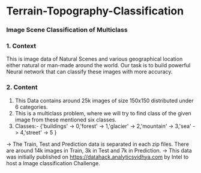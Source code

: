 # Terrain-Topography-Classification
### Image Scene Classification of Multiclass

### 1. Context
This is image data of Natural Scenes and various geographical location either natural or man-made around the world. Our task is to build powerful Neural network that can classify these images with more accuracy.

### 2. Content
1. This Data contains around 25k images of size 150x150 distributed under 6 categories.
2. This is a multiclass problem, where we will try to find class of the given image from these mentioned six classes. 
3. Classes:- {'buildings' -> 0,'forest' -> 1,'glacier' -> 2,'mountain' -> 3,'sea' -> 4,'street' -> 5 }


-> The Train, Test and Prediction data is separated in each zip files. There are around 14k images in Train, 3k in Test and 7k in Prediction.
-> This data was initially published on https://datahack.analyticsvidhya.com by Intel to host a Image classification Challenge.
